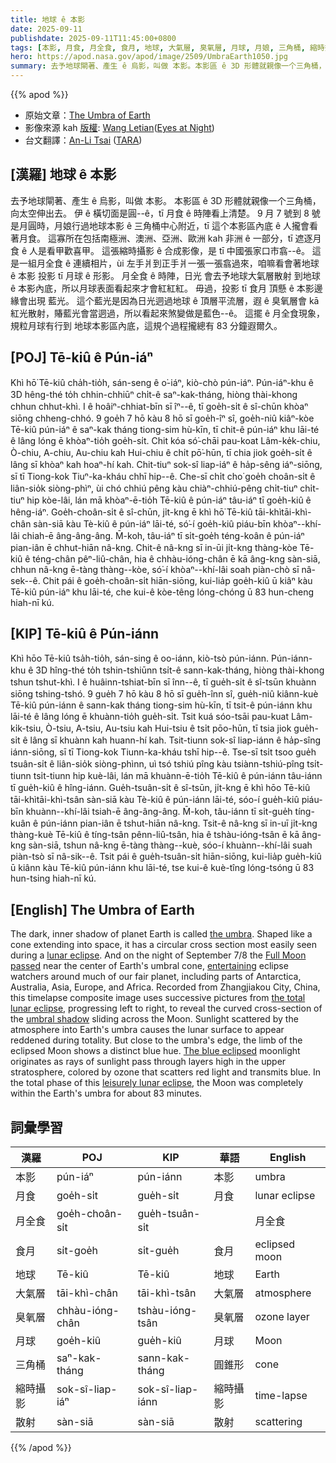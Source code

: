 ```yaml
---
title: 地球 ê 本影
date: 2025-09-11
publishdate: 2025-09-11T11:45:00+0800
tags: [本影, 月食, 月全食, 食月, 地球, 大氣層, 臭氧層, 月球, 月娘, 三角桶, 縮時攝影, 散射]
hero: https://apod.nasa.gov/apod/image/2509/UmbraEarth1050.jpg
summary: 去予地球閘著、產生 ê 烏影，叫做 本影。本影區 ê 3D 形體就親像一个三角桶，向太空伸出去。
---
```


{{% apod %}}

- 原始文章：[The Umbra of Earth](https://apod.nasa.gov/apod/ap250911.html)
- 影像來源 kah [版權][Copyright]: [Wang Letian][Wang_Letian]([Eyes at Night][Eyes_at_Night])
- 台文翻譯：[An-Li Tsai][An-Li Tsai] ([TARA][TARA])


## [漢羅] 地球 ê 本影
去予地球閘著、產生 ê 烏影，叫做 本影。
本影區 ê 3D 形體就親像一个三角桶，向太空伸出去。
伊 ê 橫切面是圓--ê，tī 月食 ê 時陣看上清楚。
9 月 7 號到 8 號 是月圓時，月娘行過地球本影 ê 三角桶中心附近，tī 這个本影區內底 ê 人攏會看著月食。
這寡所在包括南極洲、澳洲、亞洲、歐洲 kah 非洲 ê 一部分，tī 遮逐月食 ê 人是看甲歡喜甲。
這張縮時攝影 ê 合成影像，是 tī 中國張家口市翕--ê。
這是一組月全食 ê 連續相片，ùi 左手爿到正手爿一張一張翕過來，咱嘛看會著地球 ê 本影 投影 tī 月球 ê 形影。
月全食 ê 時陣，日光 會去予地球大氣層散射 到地球 ê 本影內底，所以月球表面看起來才會紅紅紅。
毋過，投影 tī 食月 頂懸 ê 本影邊緣會出現 藍光。
這个藍光是因為日光迵過地球 ê 頂層平流層，遐 ê 臭氧層會 kā 紅光散射，賰藍光會當迵過，所以看起來煞變做是藍色--ê。
這擺 ê 月全食現象，規粒月球有行到 地球本影區內底，這規个過程攏總有 83 分鐘遐爾久。

<!--
## [中文] 地球的本影

地球內部的黑暗陰影稱為本影。
它的形狀像一個延伸到太空的圓錐體，其橫截面為圓形，在月食期間最容易看到。
9月7日至8日夜間，滿月經過地球本影錐中心附近，為地球大部分地區的月食觀測者帶來了無限樂趣，包括南極洲、澳洲、亞洲、歐洲和非洲的部分地區。
這張延時合成影像拍攝於中國張家口市，它使用了月全食期間的連續照片，從左到右逐行拍攝，展現了本影在月球上滑動的彎曲橫截面。
日全食期間，大氣散射到地球本影的陽光使月球表面呈現紅色。
但在靠近本影邊緣的地方，月食的邊緣呈現出明顯的藍色。
藍色月食的形成是由於陽光穿過平流層高層時，臭氧層散射紅光並透射藍光，使月食呈現藍色。
在這次緩慢的月食全食階段，月球完全處於地球本影內，持續了約83分鐘。
-->

## [POJ] Tē-kiû ê Pún-iáⁿ
Khì hō͘ Tē-kiû cha̍h-tio̍h, sán-seng ê o͘-iáⁿ, kiò-chò pún-iáⁿ.
Pún-iáⁿ-khu ê 3D hêng-thé to̍h chhin-chhiūⁿ chi̍t-ê saⁿ-kak-tháng, hiòng thài-khong chhun chhut-khì.
I ê hoâiⁿ-chhiat-bīn sī îⁿ--ê, tī goe̍h-si̍t ê sî-chūn khòaⁿ siōng chheng-chhó.
9 goe̍h 7 hō kàu 8 hō sī goe̍h-îⁿ sî, goe̍h-niû kiâⁿ-kòe Tē-kiû pún-iáⁿ ê saⁿ-kak tháng tiong-sim hù-kīn, tī chit-ê pún-iáⁿ khu lāi-té ê lâng lóng ē khòaⁿ-tio̍h goe̍h-si̍t.
Chit kóa só͘-chāi pau-koat Lâm-ke̍k-chiu, Ò-chiu, A-chiu, Au-chiu kah Hui-chiu ê chi̍t pō͘-hūn, tī chia jiok goe̍h-si̍t ê lâng sī khòaⁿ kah hoaⁿ-hí kah.
Chit-tiuⁿ sok-sî liap-iáⁿ ê ha̍p-sêng iáⁿ-siōng, sī tī Tiong-kok Tiuⁿ-ka-kháu chhī hip--ê.
Che-sī chi̍t cho͘ goe̍h choân-si̍t ê liân-sio̍k siòng-phìⁿ, ùi chó chhiú pêng kàu chiàⁿ-chhiú-pêng chi̍t-tiuⁿ chi̍t-tiuⁿ hip kòe-lâi, lán mā khòaⁿ-ē-tio̍h Tē-kiû ê pún-iáⁿ tâu-iáⁿ tī goe̍h-kiû ê hêng-iáⁿ.
Goe̍h-choân-si̍t ê sî-chūn, ji̍t-kng ē khì hō͘ Tē-kiû tāi-khìtāi-khì-chân sàn-siā kàu Tè-kiû ê pún-iáⁿ lāi-té, só͘-í goe̍h-kiû piáu-bīn khòaⁿ--khí-lâi chiah-ē âng-âng-âng.
M̄-koh, tâu-iáⁿ tī si̍t-goe̍h téng-koân ê pún-iáⁿ pian-iân ē chhut-hiān nâ-kng.
Chit-ê nâ-kng sī in-ūi ji̍t-kng thàng-kòe Tē-kiû ê téng-chân pêⁿ-liû-chân, hia ê chhàu-ióng-chân ē kā âng-kng sàn-siā, chhun nâ-kng ē-tàng thàng--kòe, só͘-í khòaⁿ--khí-lâi soah piàn-chò sī nâ-sek--ê.
Chit pái ê goe̍h-choân-si̍t hiān-siōng, kui-lia̍p goe̍h-kiû ū kiâⁿ kàu Tē-kiû pún-iáⁿ khu lāi-té, che kui-ê kòe-têng lóng-chóng ū 83 hun-cheng hiah-nī kú.

## [KIP] Tē-kiû ê Pún-iánn
Khì hōo Tē-kiû tsa̍h-tio̍h, sán-sing ê oo-iánn, kiò-tsò pún-iánn.
Pún-iánn-khu ê 3D hîng-thé to̍h tshin-tshiūnn tsi̍t-ê sann-kak-tháng, hiòng thài-khong tshun tshut-khì.
I ê huâinn-tshiat-bīn sī înn--ê, tī gue̍h-si̍t ê sî-tsūn khuànn siōng tshing-tshó.
9 gue̍h 7 hō kàu 8 hō sī gue̍h-înn sî, gue̍h-niû kiânn-kuè Tē-kiû pún-iánn ê sann-kak tháng tiong-sim hù-kīn, tī tsit-ê pún-iánn khu lāi-té ê lâng lóng ē khuànn-tio̍h gue̍h-si̍t.
Tsit kuá sóo-tsāi pau-kuat Lâm-ki̍k-tsiu, Ò-tsiu, A-tsiu, Au-tsiu kah Hui-tsiu ê tsi̍t pōo-hūn, tī tsia jiok gue̍h-si̍t ê lâng sī khuànn kah huann-hí kah.
Tsit-tiunn sok-sî liap-iánn ê ha̍p-sîng iánn-siōng, sī tī Tiong-kok Tiunn-ka-kháu tshī hip--ê.
Tse-sī tsi̍t tsoo gue̍h tsuân-si̍t ê liân-sio̍k siòng-phìnn, uì tsó tshiú pîng kàu tsiànn-tshiú-pîng tsi̍t-tiunn tsi̍t-tiunn hip kuè-lâi, lán mā khuànn-ē-tio̍h Tē-kiû ê pún-iánn tâu-iánn tī gue̍h-kiû ê hîng-iánn.
Gue̍h-tsuân-si̍t ê sî-tsūn, ji̍t-kng ē khì hōo Tē-kiû tāi-khìtāi-khì-tsân sàn-siā kàu Tè-kiû ê pún-iánn lāi-té, sóo-í gue̍h-kiû piáu-bīn khuànn--khí-lâi tsiah-ē âng-âng-âng.
M̄-koh, tâu-iánn tī si̍t-gue̍h tíng-kuân ê pún-iánn pian-iân ē tshut-hiān nâ-kng.
Tsit-ê nâ-kng sī in-uī ji̍t-kng thàng-kuè Tē-kiû ê tíng-tsân pênn-liû-tsân, hia ê tshàu-ióng-tsân ē kā âng-kng sàn-siā, tshun nâ-kng ē-tàng thàng--kuè, sóo-í khuànn--khí-lâi suah piàn-tsò sī nâ-sik--ê.
Tsit pái ê gue̍h-tsuân-si̍t hiān-siōng, kui-lia̍p gue̍h-kiû ū kiânn kàu Tē-kiû pún-iánn khu lāi-té, tse kui-ê kuè-tîng lóng-tsóng ū 83 hun-tsing hiah-nī kú.

## [English] The Umbra of Earth

The dark, inner shadow of planet Earth is called [the umbra][the_umbra].
Shaped like a cone extending into space, it has a circular cross section most easily seen during a [lunar eclipse][lunar_eclipse].
And on the night of September 7/8 the [Full Moon passed][Full_Moon_passed] near the center of Earth's umbral cone, [entertaining][entertaining] eclipse watchers around much of our fair planet, including parts of Antarctica, Australia, Asia, Europe, and Africa.
Recorded from Zhangjiakou City, China, this timelapse composite image uses successive pictures from [the total lunar eclipse][the_total_lunar_eclipse], progressing left to right, to reveal the curved cross-section of the [umbral shadow][umbral_shadow] sliding across the Moon.
Sunlight scattered by the atmosphere into Earth's umbra causes the lunar surface to appear reddened during totality.
But close to the umbra's edge, the limb of the eclipsed Moon shows a distinct blue hue.
[The blue eclipsed][The_blue_eclipsed] moonlight originates as rays of sunlight pass through layers high in the upper stratosphere, colored by ozone that scatters red light and transmits blue.
In the total phase of this [leisurely lunar eclipse][leisurely_lunar_eclipse], the Moon was completely within the Earth's umbra for about 83 minutes.


## 詞彙學習
|漢羅|POJ|KIP|華語|English|
|-|-|-|-|-|
| 本影 | pún-iáⁿ | pún-iánn | 本影 | umbra |
| 月食 | goe̍h-si̍t | gue̍h-si̍t | 月食 | lunar eclipse |
| 月全食 | goe̍h-choân-si̍t | gue̍h-tsuân-si̍t| | 月全食 | total lunar eclipse |
| 食月 | si̍t-goe̍h | si̍t-gue̍h | 食月 | eclipsed moon |
| 地球 | Tē-kiû | Tē-kiû | 地球 | Earth |
| 大氣層 | tāi-khì-chân| tāi-khì-tsân | 大氣層 | atmosphere |
| 臭氧層 | chhàu-ióng-chân | tshàu-ióng-tsân | 臭氧層 | ozone layer |
| 月球 | goe̍h-kiû | gue̍h-kiû | 月球 | Moon |
| 三角桶 | saⁿ-kak-tháng | sann-kak-tháng | 圓錐形 | cone |
| 縮時攝影 | sok-sî-liap-iáⁿ | sok-sî-liap-iánn | 縮時攝影 | time-lapse |
| 散射 | sàn-siā | sàn-siā | 散射 | scattering |


{{% /apod %}}

[An-Li Tsai]: mailto:thianbun.taigi@gmail.com
[TARA]: https://tara.tw

[Copyright]: https://apod.nasa.gov/apod/fap/lib/about_apod.html#srapply
[License3]: https://creativecommons.org/licenses/by-nc-nd/3.0/
[License2]:https://creativecommons.org/licenses/by-nc-nd/2.0/

[the_umbra]:https://apod.nasa.gov/apod/ap060909.html
[lunar_eclipse]:https://solarsystem.nasa.gov/moons/earths-moon/lunar-eclipses/
[Full_Moon_passed]:https://earthsky.org/astronomy-essentials/total-lunar-eclipse-september-7-2025/
[entertaining]:https://apod.nasa.gov/apod/ap190125.html
[the_total_lunar_eclipse]:https://science.nasa.gov/moon/eclipses/
[umbral_shadow]:https://apod.nasa.gov/apod/ap080820.html
[The_blue_eclipsed]:https://apod.nasa.gov/apod/ap151003.html
[leisurely_lunar_eclipse]:https://en.wikipedia.org/wiki/Lunar_eclipse#Total_lunar_eclipse
[a_tale_of_two_hemispheres]:https://apod.nasa.gov/apod/ap250912.html

[Wang_Letian]:http://www.luckwlt.com/About%20Me.html
[Eyes_at_Night]:http://www.luckwlt.com/
[Copyright]:lib/about_apod.html#srapply